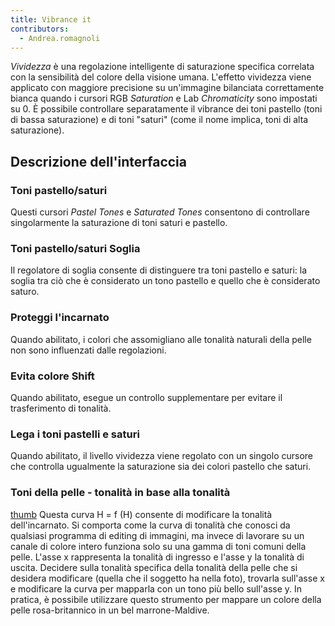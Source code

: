 ```yaml
---
title: Vibrance it
contributors:
  - Andrea.romagnoli
---
```


*Vividezza* è una regolazione intelligente di saturazione specifica
correlata con la sensibilità del colore della visione umana. L'effetto
vividezza viene applicato con maggiore precisione su un'immagine
bilanciata correttamente bianca quando i cursori RGB *Saturation* e Lab
*Chromaticity* sono impostati su 0. È possibile controllare
separatamente il vibrance dei toni pastello (toni di bassa saturazione)
e di toni "saturi" (come il nome implica, toni di alta saturazione).

## Descrizione dell'interfaccia

### Toni pastello/saturi

Questi cursori *Pastel Tones* e *Saturated Tones* consentono di
controllare singolarmente la saturazione di toni saturi e pastello.

### Toni pastello/saturi Soglia

Il regolatore di soglia consente di distinguere tra toni pastello e
saturi: la soglia tra ciò che è considerato un tono pastello e quello
che è considerato saturo.

### Proteggi l'incarnato

Quando abilitato, i colori che assomigliano alle tonalità naturali della
pelle non sono influenzati dalle regolazioni.

### Evita colore Shift

Quando abilitato, esegue un controllo supplementare per evitare il
trasferimento di tonalità.

### Lega i toni pastelli e saturi

Quando abilitato, il livello vividezza viene regolato con un singolo
cursore che controlla ugualmente la saturazione sia dei colori pastello
che saturi.

### Toni della pelle - tonalità in base alla tonalità

[thumb](image:Vibrance_hh.jpg.md) Questa curva H = f (H)
consente di modificare la tonalità dell'incarnato. Si comporta come la
curva di tonalità che conosci da qualsiasi programma di editing di
immagini, ma invece di lavorare su un canale di colore intero funziona
solo su una gamma di toni comuni della pelle. L'asse x rappresenta la
tonalità di ingresso e l'asse y la tonalità di uscita. Decidere sulla
tonalità specifica della tonalità della pelle che si desidera modificare
(quella che il soggetto ha nella foto), trovarla sull'asse x e
modificare la curva per mapparla con un tono più bello sull'asse y. In
pratica, è possibile utilizzare questo strumento per mappare un colore
della pelle rosa-britannico in un bel marrone-Maldive.
